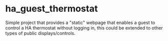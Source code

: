 # ha_guest_thermostat
Simple project that provides a "static" webpage that enables a guest to control a HA thermostat without logging in, this could be extended to other types of public displays/controls.
